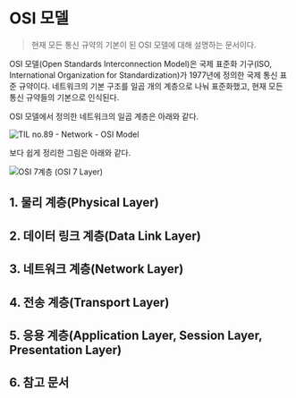 # OSI 모델

> 현재 모든 통신 규약의 기본이 된 OSI 모델에 대해 설명하는 문서이다.

OSI 모델(Open Standards Interconnection Model)은 국제 표준화 기구(ISO, International Organization for Standardization)가 1977년에 정의한 국제 통신 표준 규약이다. 네트워크의 기본 구조를 일곱 개의 계층으로 나눠 표준화했고, 현재 모든 통신 규약들의 기본으로 인식된다. 

OSI 모델에서 정의한 네트워크의 일곱 계층은 아래와 같다. 

![TIL no.89 - Network - OSI Model](https://media.vlpt.us/post-images/devzunky/0f3adac0-11f0-11ea-8ab2-230db3666a7c/simple-osi-model-7-layers.png)

보다 쉽게 정리한 그림은 아래와 같다.

![OSI 7계층 (OSI 7 Layer)](https://madplay.github.io/img/post/2018-02-17-network-osi-7-layer-1.png)



## 1. 물리 계층(Physical Layer)

## 2. 데이터 링크 계층(Data Link Layer)

## 3. 네트워크 계층(Network Layer)

## 4. 전송 계층(Transport Layer)

## 5. 응용 계층(Application Layer, Session Layer, Presentation Layer)



## 6. 참고 문서

